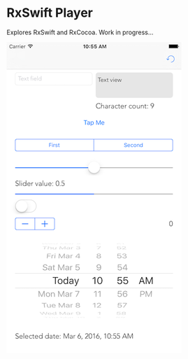 # RxSwift Player

Explores RxSwift and RxCocoa. Work in progress...

![ScreenShot](/Assets/RxSwiftPlayer.png)
